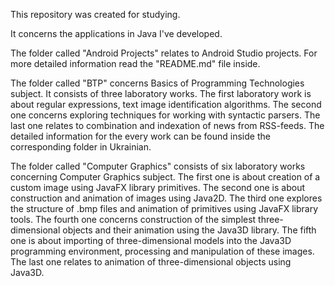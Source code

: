 This repository was created for studying.

It concerns the applications in Java I've developed.

The folder called "Android Projects" relates to Android Studio projects. For more detailed information read the "README.md" file inside.

The folder called "BTP" concerns Basics of Programming Technologies subject.
It consists of three laboratory works.
The first laboratory work is about regular expressions, text image identification algorithms.
The second one concerns exploring techniques for working with syntactic parsers.
The last one relates to combination and indexation of news from RSS-feeds.
The detailed information for the every work can be found inside the corresponding folder in Ukrainian.

The folder called "Computer Graphics" consists of six laboratory works concerning Computer Graphics subject.
The first one is about creation of a custom image using JavaFX library primitives.
The second one is about construction and animation of images using Java2D.
The third one explores the structure of .bmp files and animation of primitives using JavaFX library tools.
The fourth one concerns construction of the simplest three-dimensional objects and their animation using the Java3D library.
The fifth one is about importing of three-dimensional models into the Java3D programming environment, processing and manipulation of these images.
The last one relates to animation of three-dimensional objects using Java3D.